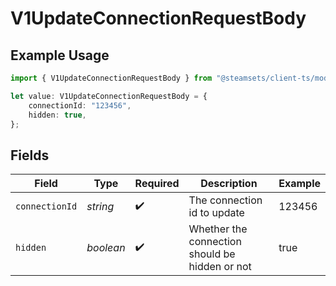 # V1UpdateConnectionRequestBody

## Example Usage

```typescript
import { V1UpdateConnectionRequestBody } from "@steamsets/client-ts/models/components";

let value: V1UpdateConnectionRequestBody = {
    connectionId: "123456",
    hidden: true,
};
```

## Fields

| Field                                          | Type                                           | Required                                       | Description                                    | Example                                        |
| ---------------------------------------------- | ---------------------------------------------- | ---------------------------------------------- | ---------------------------------------------- | ---------------------------------------------- |
| `connectionId`                                 | *string*                                       | :heavy_check_mark:                             | The connection id to update                    | 123456                                         |
| `hidden`                                       | *boolean*                                      | :heavy_check_mark:                             | Whether the connection should be hidden or not | true                                           |